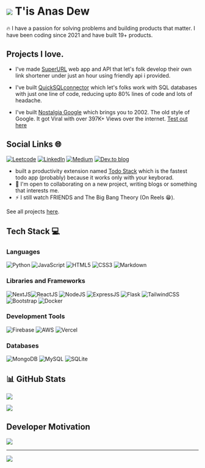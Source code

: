 # ![](https://user-images.githubusercontent.com/18350557/176309783-0785949b-9127-417c-8b55-ab5a4333674e.gif) T'is Anas Dew

🔥 I have a passion for solving problems and building products that matter. I have been coding since 2021 and have built 19+ products.

## Projects I love.

* I've made [SuperURL](https://superurl.pythonanywhere.com/) web app and API that let's folk develop their own link shortener under just an hour using friendly api i provided. 

* I've built [QuickSQLconnector](http://quicksqlconnector.web.app/) which let's folks work with SQL databases with just one line of code, reducing upto 80% lines of code and lots of headache.

* I've built [Nostalgia Google](https://bye-nostalgia-google.netlify.app/) which brings you to 2002. The old style of Google. It got Viral with over 397K+ Views over the internet. [Test out here](https://google2002.netlify.app/)


## Social Links 🌐
[![Leetcode](https://img.shields.io/badge/-LeetCode-FFA116?style=for-the-badge&logo=LeetCode&logoColor=black)](https://leetcode.com/anasdew/)
[![LinkedIn](https://img.shields.io/badge/linkedin-%230077B5.svg?style=for-the-badge&logo=linkedin&logoColor=white)](https://linkedin.com/in/anasraza) [![Medium](https://img.shields.io/badge/Medium-12100E?style=for-the-badge&logo=medium&logoColor=white)](https://medium.com/@anasdew) [![Dev.to blog](https://img.shields.io/badge/dev.to-0A0A0A?style=for-the-badge&logo=dev.to&logoColor=white)](https://dev.to/anasdew)


* built a productivity extension named [Todo Stack](http://todostack.vercel.app/) which is the fastest todo app (probably) because it works only with your keyborad.
* 🤝  I'm open to collaborating on a new project, writing blogs or something that interests me.
* ⚡  I still watch FRIENDS and The Big Bang Theory (On Reels 😁).

See all projects [here](https://github.com/Anas-Dew?tab=repositories).


## Tech Stack 💻

### Languages 
![Python](https://img.shields.io/badge/python-3670A0?style=for-the-badge&logo=python&logoColor=ffdd54) ![JavaScript](https://img.shields.io/badge/javascript-%23323330.svg?style=for-the-badge&logo=javascript&logoColor=%23F7DF1E) ![HTML5](https://img.shields.io/badge/html5-%23E34F26.svg?style=for-the-badge&logo=html5&logoColor=white) ![CSS3](https://img.shields.io/badge/css3-%231572B6.svg?style=for-the-badge&logo=css3&logoColor=white) ![Markdown](https://img.shields.io/badge/Markdown-000000?style=for-the-badge&logo=markdown&logoColor=white)

### Libraries and Frameworks
![NextJS](https://img.shields.io/badge/next.js-000000?style=for-the-badge&logo=nextdotjs&logoColor=white)![ReactJS](https://img.shields.io/badge/react-%2320232a.svg?style=for-the-badge&logo=react&logoColor=%2361DAFB)  ![NodeJS](https://img.shields.io/badge/node.js-6DA55F?style=for-the-badge&logo=node.js&logoColor=white) ![ExpressJS](https://img.shields.io/badge/Express.js-000000?style=for-the-badge&logo=express&logoColor=white) ![Flask](https://img.shields.io/badge/flask-%23000.svg?style=for-the-badge&logo=flask&logoColor=white)  ![TailwindCSS](https://img.shields.io/badge/tailwindcss-%2338B2AC.svg?style=for-the-badge&logo=tailwind-css&logoColor=white) ![Bootstrap](https://img.shields.io/badge/bootstrap-%23563D7C.svg?style=for-the-badge&logo=bootstrap&logoColor=white) ![Docker](https://img.shields.io/badge/Docker-2CA5E0?style=for-the-badge&logo=docker&logoColor=white)

### Development Tools
![Firebase](https://img.shields.io/badge/firebase-%23039BE5.svg?style=for-the-badge&logo=firebase) ![AWS](https://img.shields.io/badge/AWS-%23FF9900.svg?style=for-the-badge&logo=amazon-aws&logoColor=white) ![Vercel](https://img.shields.io/badge/vercel-%23000000.svg?style=for-the-badge&logo=vercel&logoColor=white)

### Databases
![MongoDB](https://img.shields.io/badge/MongoDB-%234ea94b.svg?style=for-the-badge&logo=mongodb&logoColor=white) ![MySQL](https://img.shields.io/badge/mysql-%2300f.svg?style=for-the-badge&logo=mysql&logoColor=white) ![SQLite](https://img.shields.io/badge/sqlite-%2307405e.svg?style=for-the-badge&logo=sqlite&logoColor=white)

## 📊 GitHub Stats
![](https://github-readme-streak-stats.herokuapp.com/?user=Anas-Dew&theme=tokyonight&hide_border=true)

![](https://github-profile-summary-cards.vercel.app/api/cards/profile-details?username=Anas-Dew)


## Developer Motivation
![](https://quotes-github-readme.vercel.app/api?type=horizontal&theme=gruvbox)

---
![](https://komarev.com/ghpvc/?username=Anas-Dew)
